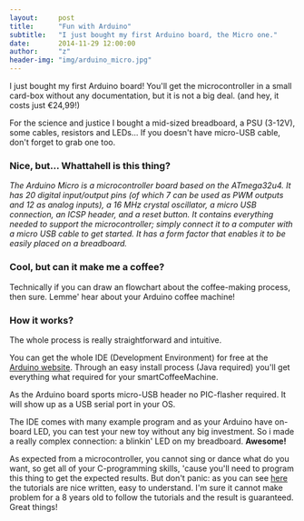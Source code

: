 ```yaml
---
layout:     post
title:      "Fun with Arduino"
subtitle:   "I just bought my first Arduino board, the Micro one."
date:       2014-11-29 12:00:00
author:     "z"
header-img: "img/arduino_micro.jpg"
---
```


I just bought my first Arduino board!
You'll get the microcontroller in a small card-box without any documentation, but it is not a big deal. (and hey, it costs just €24,99!)

For the science and justice I bought a mid-sized breadboard, a PSU (3-12V), some cables, resistors and LEDs... If you doesn't have micro-USB cable, don't forget to grab one too.

### Nice, but... Whattahell is this thing?

*The Arduino Micro is a microcontroller board based on the ATmega32u4. It has 20 digital input/output pins (of which 7 can be used as PWM outputs and 12 as analog inputs), a 16 MHz crystal oscillator, a micro USB connection, an ICSP header, and a reset button. It contains everything needed to support the microcontroller; simply connect it to a computer with a micro USB cable to get started. It has a form factor that enables it to be easily placed on a breadboard.*

### Cool, but can it make me a coffee?

Technically if you can draw an flowchart about the coffee-making process, then sure. Lemme' hear about your Arduino coffee machine!

### How it works?

The whole process is really straightforward and intuitive.

You can get the whole IDE (Development Environment) for free at the [Arduino website](http://arduino.cc/en/main/software). Through an easy install process (Java required) you'll get everything what required for your smartCoffeeMachine.

As the Arduino board sports micro-USB header no PIC-flasher required. It will show up as a USB serial port in your OS.

The IDE comes with many example program and as your Arduino have on-board LED, you can test your new toy without any big investment. So i made a really complex connection: a blinkin' LED on my breadboard. **Awesome!**

As expected from a microcontroller, you cannot sing or dance what do you want,  so get all of your C-programming skills, 'cause you'll need to program this thing to get the expected results. But don't panic: as you can see [here](http://arduino.cc/en/tutorial/blink) the tutorials are nice written, easy to understand. I'm sure it cannot make problem for a 8 years old to follow the tutorials and the result is guaranteed. Great things!
